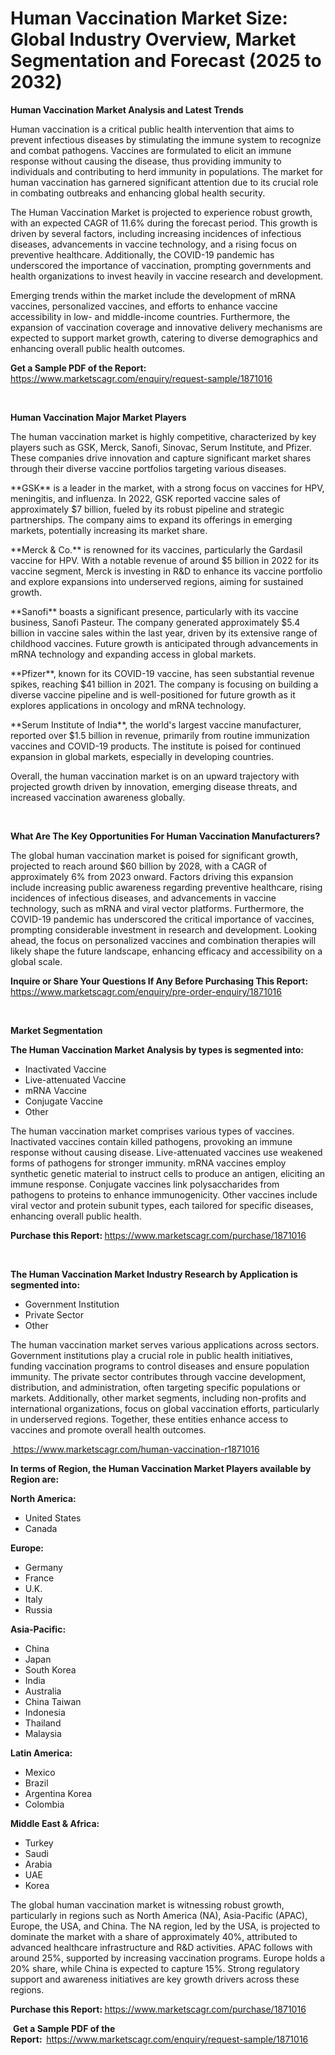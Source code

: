 <p><h1>Human Vaccination Market Size: Global Industry Overview, Market Segmentation and Forecast (2025 to 2032)</h1></p><p><strong>Human Vaccination Market Analysis and Latest Trends</strong></p>
<p><p>Human vaccination is a critical public health intervention that aims to prevent infectious diseases by stimulating the immune system to recognize and combat pathogens. Vaccines are formulated to elicit an immune response without causing the disease, thus providing immunity to individuals and contributing to herd immunity in populations. The market for human vaccination has garnered significant attention due to its crucial role in combating outbreaks and enhancing global health security.</p><p>The Human Vaccination Market is projected to experience robust growth, with an expected CAGR of 11.6% during the forecast period. This growth is driven by several factors, including increasing incidences of infectious diseases, advancements in vaccine technology, and a rising focus on preventive healthcare. Additionally, the COVID-19 pandemic has underscored the importance of vaccination, prompting governments and health organizations to invest heavily in vaccine research and development.</p><p>Emerging trends within the market include the development of mRNA vaccines, personalized vaccines, and efforts to enhance vaccine accessibility in low- and middle-income countries. Furthermore, the expansion of vaccination coverage and innovative delivery mechanisms are expected to support market growth, catering to diverse demographics and enhancing overall public health outcomes.</p></p>
<p><strong>Get a Sample PDF of the Report:&nbsp;</strong> <a href="https://www.marketscagr.com/enquiry/request-sample/1871016?utm_campaign=3190&utm_medium=2&utm_source=Github&utm_content=ia&utm_term=19042025&utm_id=human-vaccination">https://www.marketscagr.com/enquiry/request-sample/1871016</a></p>
<p>&nbsp;</p>
<p><strong>Human Vaccination Major Market Players</strong></p>
<p><p>The human vaccination market is highly competitive, characterized by key players such as GSK, Merck, Sanofi, Sinovac, Serum Institute, and Pfizer. These companies drive innovation and capture significant market shares through their diverse vaccine portfolios targeting various diseases.</p><p>**GSK** is a leader in the market, with a strong focus on vaccines for HPV, meningitis, and influenza. In 2022, GSK reported vaccine sales of approximately $7 billion, fueled by its robust pipeline and strategic partnerships. The company aims to expand its offerings in emerging markets, potentially increasing its market share.</p><p>**Merck & Co.** is renowned for its vaccines, particularly the Gardasil vaccine for HPV. With a notable revenue of around $5 billion in 2022 for its vaccine segment, Merck is investing in R&D to enhance its vaccine portfolio and explore expansions into underserved regions, aiming for sustained growth.</p><p>**Sanofi** boasts a significant presence, particularly with its vaccine business, Sanofi Pasteur. The company generated approximately $5.4 billion in vaccine sales within the last year, driven by its extensive range of childhood vaccines. Future growth is anticipated through advancements in mRNA technology and expanding access in global markets.</p><p>**Pfizer**, known for its COVID-19 vaccine, has seen substantial revenue spikes, reaching $41 billion in 2021. The company is focusing on building a diverse vaccine pipeline and is well-positioned for future growth as it explores applications in oncology and mRNA technology.</p><p>**Serum Institute of India**, the world's largest vaccine manufacturer, reported over $1.5 billion in revenue, primarily from routine immunization vaccines and COVID-19 products. The institute is poised for continued expansion in global markets, especially in developing countries.</p><p>Overall, the human vaccination market is on an upward trajectory with projected growth driven by innovation, emerging disease threats, and increased vaccination awareness globally.</p></p>
<p>&nbsp;</p>
<p><strong>What Are The Key Opportunities For Human Vaccination Manufacturers?</strong></p>
<p><p>The global human vaccination market is poised for significant growth, projected to reach around $60 billion by 2028, with a CAGR of approximately 6% from 2023 onward. Factors driving this expansion include increasing public awareness regarding preventive healthcare, rising incidences of infectious diseases, and advancements in vaccine technology, such as mRNA and viral vector platforms. Furthermore, the COVID-19 pandemic has underscored the critical importance of vaccines, prompting considerable investment in research and development. Looking ahead, the focus on personalized vaccines and combination therapies will likely shape the future landscape, enhancing efficacy and accessibility on a global scale.</p></p>
<p><strong>Inquire or Share Your Questions If Any Before Purchasing This Report:</strong> <a href="https://www.marketscagr.com/enquiry/pre-order-enquiry/1871016?utm_campaign=3190&utm_medium=2&utm_source=Github&utm_content=ia&utm_term=19042025&utm_id=human-vaccination">https://www.marketscagr.com/enquiry/pre-order-enquiry/1871016</a></p>
<p>&nbsp;</p>
<p><strong>Market Segmentation</strong></p>
<p><strong>The Human Vaccination Market Analysis by types is segmented into:</strong></p>
<p><ul><li>Inactivated Vaccine</li><li>Live-attenuated Vaccine</li><li>mRNA Vaccine</li><li>Conjugate Vaccine</li><li>Other</li></ul></p>
<p><p>The human vaccination market comprises various types of vaccines. Inactivated vaccines contain killed pathogens, provoking an immune response without causing disease. Live-attenuated vaccines use weakened forms of pathogens for stronger immunity. mRNA vaccines employ synthetic genetic material to instruct cells to produce an antigen, eliciting an immune response. Conjugate vaccines link polysaccharides from pathogens to proteins to enhance immunogenicity. Other vaccines include viral vector and protein subunit types, each tailored for specific diseases, enhancing overall public health.</p></p>
<p><strong>Purchase this Report:&nbsp;</strong><a href="https://www.marketscagr.com/purchase/1871016?utm_campaign=3190&utm_medium=2&utm_source=Github&utm_content=ia&utm_term=19042025&utm_id=human-vaccination">https://www.marketscagr.com/purchase/1871016</a></p>
<p>&nbsp;</p>
<p><strong>The Human Vaccination Market Industry Research by Application is segmented into:</strong></p>
<p><ul><li>Government Institution</li><li>Private Sector</li><li>Other</li></ul></p>
<p><p>The human vaccination market serves various applications across sectors. Government institutions play a crucial role in public health initiatives, funding vaccination programs to control diseases and ensure population immunity. The private sector contributes through vaccine development, distribution, and administration, often targeting specific populations or markets. Additionally, other market segments, including non-profits and international organizations, focus on global vaccination efforts, particularly in underserved regions. Together, these entities enhance access to vaccines and promote overall health outcomes.</p></p>
<p><a href="https://www.marketscagr.com/human-vaccination-r1871016?utm_campaign=3190&utm_medium=2&utm_source=Github&utm_content=ia&utm_term=19042025&utm_id=human-vaccination">&nbsp;https://www.marketscagr.com/human-vaccination-r1871016</a></p>
<p><strong>In terms of Region, the Human Vaccination Market Players available by Region are:</strong></p>
<p>
    <p> <strong> North America: </strong>
        <ul>
            <li>United States</li>
            <li>Canada</li>
        </ul>
        </p> 
    <p> <strong> Europe: </strong>
        <ul>
            <li>Germany</li>
            <li>France</li>
            <li>U.K.</li>
            <li>Italy</li>
            <li>Russia</li>
        </ul>
        </p> 
    <p> <strong> Asia-Pacific: </strong>
        <ul>
            <li>China</li>
            <li>Japan</li>
            <li>South Korea</li>
            <li>India</li>
            <li>Australia</li>
            <li>China Taiwan</li>
            <li>Indonesia</li>
            <li>Thailand</li>
            <li>Malaysia</li>
        </ul>
        </p> 
    <p> <strong> Latin America: </strong>
        <ul>
            <li>Mexico</li>
            <li>Brazil</li>
            <li>Argentina Korea</li>
            <li>Colombia</li>
        </ul>
        </p> 
    <p> <strong> Middle East & Africa: </strong>
        <ul>
            <li>Turkey</li>
            <li>Saudi</li>
            <li>Arabia</li>
            <li>UAE</li>
            <li>Korea</li>
        </ul>
    </p>
    </p>
<p><p>The global human vaccination market is witnessing robust growth, particularly in regions such as North America (NA), Asia-Pacific (APAC), Europe, the USA, and China. The NA region, led by the USA, is projected to dominate the market with a share of approximately 40%, attributed to advanced healthcare infrastructure and R&D activities. APAC follows with around 25%, supported by increasing vaccination programs. Europe holds a 20% share, while China is expected to capture 15%. Strong regulatory support and awareness initiatives are key growth drivers across these regions.</p></p>
<p><strong>Purchase this Report: </strong><a href="https://www.marketscagr.com/purchase/1871016?utm_campaign=3190&utm_medium=2&utm_source=Github&utm_content=ia&utm_term=19042025&utm_id=human-vaccination">https://www.marketscagr.com/purchase/1871016</a></p>
<p>&nbsp;<strong>Get a Sample PDF of the Report:&nbsp;&nbsp;</strong><a href="https://www.marketscagr.com/enquiry/request-sample/1871016?utm_campaign=3190&utm_medium=2&utm_source=Github&utm_content=ia&utm_term=19042025&utm_id=human-vaccination">https://www.marketscagr.com/enquiry/request-sample/1871016</a></p>
<p><strong></strong></p>
<p><p></p><p></p><p></p></p>